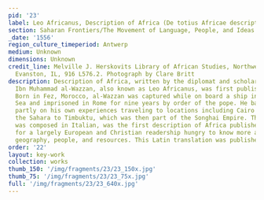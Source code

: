 ```yaml
---
pid: '23'
label: Leo Africanus, Description of Africa (De totius Africae descriptio)
section: Saharan Frontiers/The Movement of Language, People, and Ideas
_date: '1556'
region_culture_timeperiod: Antwerp
medium: Unknown
dimensions: Unknown
credit_line: Melville J. Herskovits Library of African Studies, Northwestern University,
  Evanston, IL, 916 L576.2. Photograph by Clare Britt
description: Description of Africa, written by the diplomat and scholar Al-Hassan
  Ibn Muhammad al-Wazzan, also known as Leo Africanus, was first published in 1526.
  Born in Fez, Morocco, al-Wazzan was captured while on board a ship in the Mediterranean
  Sea and imprisoned in Rome for nine years by order of the pope. He based his account
  partly on his own experiences traveling to locations including Cairo and across
  the Sahara to Timbuktu, which was then part of the Songhai Empire. The book, which
  was composed in Italian, was the first description of Africa published in Europe
  for a largely European and Christian readership hungry to know more about the continent?s
  geography, people, and resources. This Latin translation was published in 1556.
order: '22'
layout: key-work
collection: works
thumb_150: '/img/fragments/23/23_150x.jpg'
thumb_75: '/img/fragments/23/23_75x.jpg'
full: '/img/fragments/23/23_640x.jpg'
---
```

